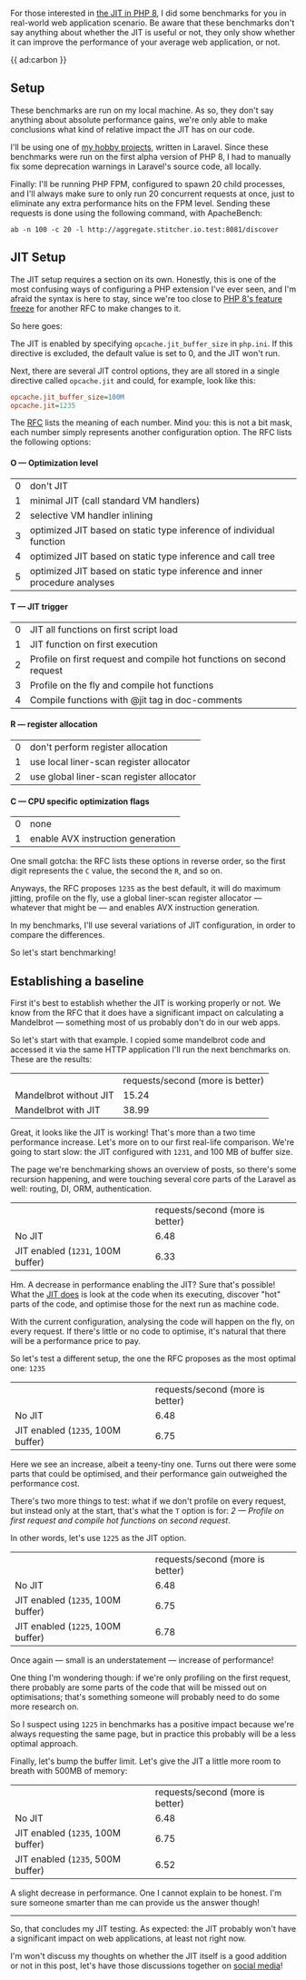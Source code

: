 For those interested in [the JIT in PHP 8](/blog/php-jit), I did some benchmarks for you in real-world web application scenario. Be aware that these benchmarks don't say anything about whether the JIT is useful or not, they only show whether it can improve the performance of your average web application, or not.

{{ ad:carbon }}

## Setup

These benchmarks are run on my local machine. As so, they don't say anything about absolute performance gains, we're only able to make conclusions what kind of relative impact the JIT has on our code.

I'll be using one of [my hobby projects](*https://github.com/brendt/aggregate.stitcher.io), written in Laravel. Since these benchmarks were run on the first alpha version of PHP 8, I had to manually fix some deprecation warnings in Laravel's source code, all locally.

Finally: I'll be running PHP FPM, configured to spawn 20 child processes, and I'll always make sure to only run 20 concurrent requests at once, just to eliminate any extra performance hits on the FPM level. Sending these requests is done using the following command, with ApacheBench:

```
ab -n 100 -c 20 -l http://aggregate.stitcher.io.test:8081/discover
``` 

## JIT Setup

The JIT setup requires a section on its own. Honestly, this is one of the most confusing ways of configuring a PHP extension I've ever seen, and I'm afraid the syntax is here to stay, since we're too close to [PHP 8's feature freeze](/blog/the-latest-php-version) for another RFC to make changes to it. 

So here goes:

The JIT is enabled by specifying `opcache.jit_buffer_size` in `php.ini`. If this directive is excluded, the default value is set to 0, and the JIT won't run.

Next, there are several JIT control options, they are all stored in a single directive called `opcache.jit` and could, for example, look like this:

```ini
opcache.jit_buffer_size=100M
opcache.jit=1235
```

The [RFC](*https://wiki.php.net/rfc/jit) lists the meaning of each number. Mind you: this is not a bit mask, each number simply represents another configuration option. The RFC lists the following options:

#### O — Optimization level

<table>
    <tr><td>0</td> <td>don't JIT</td></tr>
    <tr><td>1</td> <td>minimal JIT (call standard VM handlers)</td></tr>
    <tr><td>2</td> <td>selective VM handler inlining</td></tr>
    <tr><td>3</td> <td>optimized JIT based on static type inference of individual function</td></tr>
    <tr><td>4</td> <td>optimized JIT based on static type inference and call tree</td></tr>
    <tr><td>5</td> <td>optimized JIT based on static type inference and inner procedure analyses</td></tr>
</table>

#### T — JIT trigger

<table>
    <tr><td>0</td> <td>JIT all functions on first script load</td></tr>
    <tr><td>1</td> <td>JIT function on first execution</td></tr>
    <tr><td>2</td> <td>Profile on first request and compile hot functions on second request</td></tr>
    <tr><td>3</td> <td>Profile on the fly and compile hot functions</td></tr>
    <tr><td>4</td> <td>Compile functions with @jit tag in doc-comments</td></tr>
</table>

#### R — register allocation

<table>
    <tr><td>0</td> <td>don't perform register allocation</td></tr>
    <tr><td>1</td> <td>use local liner-scan register allocator</td></tr>
    <tr><td>2</td> <td>use global liner-scan register allocator</td></tr>
</table>

#### C — CPU specific optimization flags

<table>
    <tr><td>0</td> <td>none</td></tr>
    <tr><td>1</td> <td>enable AVX instruction generation</td></tr>
</table>

One small gotcha: the RFC lists these options in reverse order, so the first digit represents the `C` value, the second the `R`, and so on.

Anyways, the RFC proposes `1235` as the best default, it will do maximum jitting, profile on the fly, use a global liner-scan register allocator — whatever that might be — and enables AVX instruction generation. 

In my benchmarks, I'll use several variations of JIT configuration, in order to compare the differences.

So let's start benchmarking!

## Establishing a baseline

First it's best to establish whether the JIT is working properly or not. We know from the RFC that it does have a significant impact on calculating a Mandelbrot — something most of us probably don't do in our web apps. 

So let's start with that example. I copied some mandelbrot code and accessed it via the same HTTP application I'll run the next benchmarks on. These are the results:

<table>
<tr class="table-head">
    <td></td>
    <td class="right">requests/second (more is better)</td>
</tr>
<tr>
    <td>Mandelbrot without JIT</td>
    <td class="right">15.24</td>
</tr>
<tr>
    <td>Mandelbrot with JIT</td>
    <td class="right">38.99</td>
</tr>
</table> 

Great, it looks like the JIT is working! That's more than a two time performance increase. Let's more on to our first real-life comparison. We're going to start slow: the JIT configured with `1231`, and 100 MB of buffer size.

The page we're benchmarking shows an overview of posts, so there's some recursion happening, and were touching several core parts of the Laravel as well: routing, DI, ORM, authentication. 

<table>
<tr class="table-head">
    <td></td>
    <td class="right">requests/second (more is better)</td>
</tr>
<tr>
    <td>No JIT</td>
    <td class="right">6.48</td>
</tr>
<tr>
    <td>JIT enabled (<code>1231</code>, 100M buffer)</td>
    <td class="right">6.33</td>
</tr>
</table>

Hm. A decrease in performance enabling the JIT? Sure that's possible! What the [JIT does](/blog/php-jit) is look at the code when its executing, discover "hot" parts of the code, and optimise those for the next run as machine code.

With the current configuration, analysing the code will happen on the fly, on every request. If there's little or no code to optimise, it's natural that there will be a performance price to pay.

So let's test a different setup, the one the RFC proposes as the most optimal one: `1235`

<table>
<tr class="table-head">
    <td></td>
    <td class="right">requests/second (more is better)</td>
</tr>
<tr>
    <td>No JIT</td>
    <td class="right">6.48</td>
</tr>
<tr>
    <td>JIT enabled (<code>1235</code>, 100M buffer)</td>
    <td class="right">6.75</td>
</tr>
</table>

Here we see an increase, albeit a teeny-tiny one. Turns out there were some parts that could be optimised, and their performance gain outweighed the performance cost.

There's two more things to test: what if we don't profile on every request, but instead only at the start, that's what the `T` option is for: _2 — Profile on first request and compile hot functions on second request_. 

In other words, let's use `1225` as the JIT option.

<table>
<tr class="table-head">
    <td></td>
    <td class="right">requests/second (more is better)</td>
</tr>
<tr>
    <td>No JIT</td>
    <td class="right">6.48</td>
</tr>
<tr>
    <td>JIT enabled (<code>1235</code>, 100M buffer)</td>
    <td class="right">6.75</td>
</tr>
<tr>
    <td>JIT enabled (<code>1225</code>, 100M buffer)</td>
    <td class="right">6.78</td>
</tr>
</table>

Once again — small is an understatement — increase of performance!

One thing I'm wondering though: if we're only profiling on the first request, there probably are some parts of the code that will be missed out on optimisations; that's something someone will probably need to do some more research on.

So I suspect using `1225` in benchmarks has a positive impact because we're always requesting the same page, but in practice this probably will be a less optimal approach.

Finally, let's bump the buffer limit. Let's give the JIT a little more room to breath with 500MB of memory:

<table>
<tr class="table-head">
    <td></td>
    <td class="right">requests/second (more is better)</td>
</tr>
<tr>
    <td>No JIT</td>
    <td class="right">6.48</td>
</tr>
<tr>
    <td>JIT enabled (<code>1235</code>, 100M buffer)</td>
    <td class="right">6.75</td>
</tr>
<tr>
    <td>JIT enabled (<code>1235</code>, 500M buffer)</td>
    <td class="right">6.52</td>
</tr>
</table>

A slight decrease in performance. One I cannot explain to be honest. I'm sure someone smarter than me can provide us the answer though!

---

So, that concludes my JIT testing. As expected: the JIT probably won't have a significant impact on web applications, at least not right now. 

I'm won't discuss my thoughts on whether the JIT itself is a good addition or not in this post, let's have those discussions together on [social media](*https://twitter.com/brendt_gd)!  
